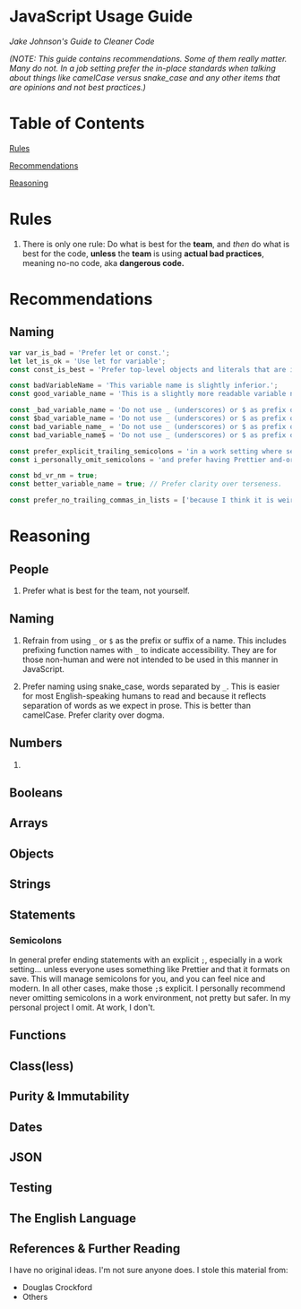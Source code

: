 # JavaScript Usage Guide

*Jake Johnson's Guide to Cleaner Code*

*(NOTE: This guide contains recommendations. Some of them really matter. Many do not. In a job setting prefer the in-place standards when talking about things like camelCase versus snake_case and any other items that are opinions and not best practices.)*

# Table of Contents

[Rules](https://github.com/ofalltrades/language-usage-guides/blob/master/javascript/javascript.md#Rules)

[Recommendations](https://github.com/ofalltrades/language-usage-guides/blob/master/javascript/javascript.md#Recommendations)

[Reasoning](https://github.com/ofalltrades/language-usage-guides/blob/master/javascript/javascript.md#Reasoning)

# Rules

1. There is only one rule: Do what is best for the **team**, and *then* do what is best for the code, **unless** the **team** is using **actual bad practices**, meaning no-no code, aka **dangerous code.**

# Recommendations

## Naming

```js
var var_is_bad = 'Prefer let or const.';
let let_is_ok = 'Use let for variable';
const const_is_best = 'Prefer top-level objects and literals that are immutable';

const badVariableName = 'This variable name is slightly inferior.';
const good_variable_name = 'This is a slightly more readable variable name.';

const _bad_variable_name = 'Do not use _ (underscores) or $ as prefix or suffix';
const $bad_variable_name = 'Do not use _ (underscores) or $ as prefix or suffix';
const bad_variable_name_ = 'Do not use _ (underscores) or $ as prefix or suffix';
const bad_variable_name$ = 'Do not use _ (underscores) or $ as prefix or suffix';

const prefer_explicit_trailing_semicolons = 'in a work setting where semicolons are not managed by some sort of linting tool';
const i_personally_omit_semicolons = 'and prefer having Prettier and-or like-tools to manage semicolon insertion.'

const bd_vr_nm = true;
const better_variable_name = true; // Prefer clarity over terseness.  

const prefer_no_trailing_commas_in_lists = ['because I think it is weird',];
```

# Reasoning

## People

1. Prefer what is best for the team, not yourself.

## Naming

1. Refrain from using `_` or `$` as the prefix or suffix of a name. This includes prefixing function names with `_` to indicate accessibility. They are for those non-human and were not intended to be used in this manner in JavaScript.

2. Prefer naming using snake_case, words separated by `_`. This is easier for most English-speaking humans to read and because it reflects separation of words as we expect in prose. This is better than camelCase. Prefer clarity over dogma.

## Numbers

1.

## Booleans

## Arrays

## Objects

## Strings

## Statements

### Semicolons

In general prefer ending statements with an explicit `;`, especially in a work setting... unless everyone uses something like Prettier and that it formats on save. This will manage semicolons for you, and you can feel nice and modern. In all other cases, make those `;`s explicit. I personally recommend never omitting semicolons in a work environment, not pretty but safer. In my personal project I omit. At work, I don't.

## Functions

## Class(less)

## Purity & Immutability

## Dates

## JSON

## Testing

## The English Language

## References & Further Reading

I have no original ideas. I'm not sure anyone does. I stole this material from:

* Douglas Crockford
* Others
